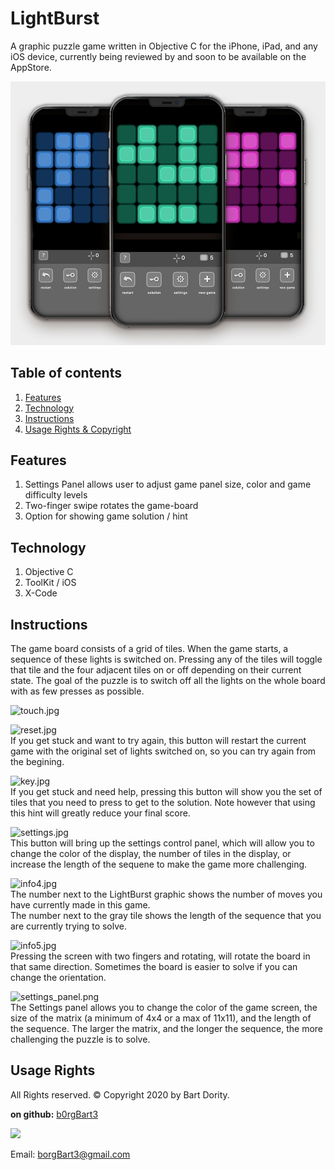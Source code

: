 # LightBurst
A graphic puzzle game written in Objective C for the iPhone, iPad, and any iOS device, currently being reviewed by and soon to be available on the AppStore.


![screenshot.jpg](screenshot.jpg)

## Table of contents
<!-- 1. [Installation](#Installation)
2. [Usage](#Usage)
3. [Live Demo](#Live_Demo) -->
1. [Features](#Features)
2. [Technology](#Technology)
3. [Instructions](#Instructions)
4. [Usage Rights & Copyright](#Rights)

<!-- 3. [User Story](#User_Story)
4. [Contributors](#Contributors)
5. [Badges](#Badges) -->
<!-- 
<a name="Installation"></a>
## Installation
```sh
X-Code
```

<a name="Live_Demo"></a>
## Live Demo
<a href="https://shielded-crag-85117.herokuapp.com/">Live Demo on Heroku</a> -->

<a name="Features"></a>
## Features
1. Settings Panel allows user to adjust game panel size, color and game difficulty levels
2. Two-finger swipe rotates the game-board
3. Option for showing game solution / hint


<a name="Technology"></a>
## Technology
1. Objective C
2. ToolKit / iOS
3. X-Code

<!-- <a name="User_Story"></a>
## User Story
```sh
As an avid reader, I want to be able to store my own list of books that are available on Google Books, and then be able to easily access them at a later date.
``` -->
<a name="Instructions"></a>
## Instructions
The game board consists of a grid of tiles.  When the game starts, a sequence of these lights is switched on.  Pressing any of the tiles will toggle that tile and the four adjacent tiles on or off depending on their current state.  The goal of the puzzle is to switch off all the lights on the whole board with as few presses as possible.


![touch.jpg](touch.jpg)

![reset.jpg](reset.jpg)  
If you get stuck and want to try again, this button will restart the current game with the original set of lights switched on, so you can try again from the begining.


![key.jpg](key.jpg)  
If you get stuck and need help, pressing this button will show you the set of tiles that you need to press to get to the solution.  Note however that using this hint will greatly reduce your final score.


![settings.jpg](settings.jpg)  
This button will bring up the settings control panel, which will allow you to change the color of the display, the number of tiles in the display, or increase the length of the sequene to make the game more challenging.


![info4.jpg](info4.jpg)  
The number next to the LightBurst graphic shows the number of moves you have currently made in this game.  
The number next to the gray tile shows the length of the sequence that you are currently trying to solve.


![info5.jpg](info5.jpg)  
Pressing the screen with two fingers and rotating, will rotate the board in that same direction.  Sometimes the board is easier to solve if you can change the orientation.

![settings_panel.png](settings_panel.png)  
The Settings panel allows you to change the color of the game screen, the size of the matrix (a minimum of 4x4 or a max of 11x11), and the length of the sequence.  The larger the matrix, and the longer the sequence, the more challenging the puzzle is to solve.


<a name="Rights"></a>
## Usage Rights
All Rights reserved.  © Copyright 2020 by Bart Dority.

**on github:** <a href='github.com/b0rgBart3'>b0rgBart3</a>

[![](https://github.com/b0rgBart3.png?size=90)](https://github.com/remarkablemark)

Email: borgBart3@gmail.com

